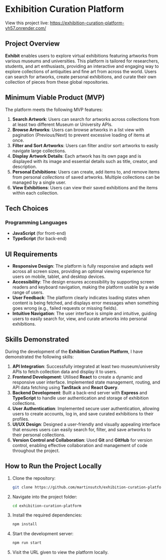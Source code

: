 # Exhibition Curation Platform

View this project live: https://exhibition-curation-platform-yh57.onrender.com/

## Project Overview

**Exhibit** enables users to explore virtual exhibitions featuring artworks from various museums and universities. This platform is tailored for researchers, students, and art enthusiasts, providing an interactive and engaging way to explore collections of antiquities and fine art from across the world. Users can search for artworks, create personal exhibitions, and curate their own collection of pieces from these global repositories.

## Minimum Viable Product (MVP)

The platform meets the following MVP features:

1. **Search Artwork**: Users can search for artworks across collections from at least two different Museum or University APIs.
2. **Browse Artworks**: Users can browse artworks in a list view with pagination (Previous/Next) to prevent excessive loading of items at once.
3. **Filter and Sort Artworks**: Users can filter and/or sort artworks to easily navigate large collections.
4. **Display Artwork Details**: Each artwork has its own page and is displayed with its image and essential details such as title, creator, and description.
5. **Personal Exhibitions**: Users can create, add items to, and remove items from personal _collections_ of saved artworks. Multiple collections can be managed by a single user.
6. **View Exhibitions**: Users can view their saved exhibitions and the items within each collection.

## Tech Choices

### Programming Languages

- **JavaScript** (for front-end)
- **TypeScript** (for back-end)

## UI Requirements

- **Responsive Design**: The platform is fully responsive and adapts well across all screen sizes, providing an optimal viewing experience for users on mobile, tablet, and desktop devices.
- **Accessibility**: The design ensures accessibility by supporting screen readers and keyboard navigation, making the platform usable by a wide range of users.
- **User Feedback**: The platform clearly indicates loading states when content is being fetched, and displays error messages when something goes wrong (e.g., failed requests or missing fields).
- **Intuitive Navigation**: The user interface is simple and intuitive, guiding users to easily search for, view, and curate artworks into personal exhibitions.

## Skills Demonstrated

During the development of the **Exhibition Curation Platform**, I have demonstrated the following skills:

1. **API Integration**: Successfully integrated at least two museum/university APIs to fetch collection data and display it to users.
2. **Frontend Development**: Utilised **React** to create a dynamic and responsive user interface. Implemented state management, routing, and API data fetching using **TanStack** and **React Query**.
3. **Backend Development**: Built a back-end server with **Express** and **TypeScript** to handle user authentication and storage of exhibition collections.
4. **User Authentication**: Implemented secure user authentication, allowing users to create accounts, log in, and save curated exhibitions to their profiles.
5. **UI/UX Design**: Designed a user-friendly and visually appealing interface that ensures users can easily search for, filter, and save artworks to their personal collections.
6. **Version Control and Collaboration**: Used **Git** and **GitHub** for version control, enabling effective collaboration and management of code throughout the project.

## How to Run the Project Locally

1. Clone the repository:

   ```bash
   git clone https://github.com/martinsutch/exhibition-curation-platform.git
   ```

2. Navigate into the project folder:

   ```bash
   cd exhibition-curation-platform
   ```

3. Install the required dependencies:

   ```bash
   npm install
   ```

4. Start the development server:

   ```bash
   npm run start
   ```

5. Visit the URL given to view the platform locally.
